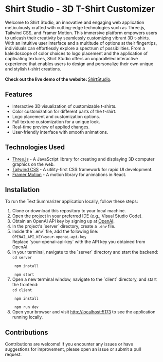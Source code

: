 <h1>Shirt Studio - 3D T-Shirt Customizer</h1>
Welcome to Shirt Studio, an innovative and engaging web application meticulously crafted with cutting-edge technologies such as Three.js, Tailwind CSS, and Framer Motion. This immersive platform empowers users to unleash their creativity by seamlessly customizing vibrant 3D t-shirts. With an intuitive user interface and a multitude of options at their fingertips, individuals can effortlessly explore a spectrum of possibilities. From a kaleidoscope of color choices to logo placement and the application of captivating textures, Shirt Studio offers an unparalleled interactive experience that enables users to design and personalize their own unique and stylish t-shirt creations.
<br> <br>
<b>Check out the live demo of the website: </b> <a href="https://shirt-studio-indranath165.vercel.app/" target="_blank">ShirtStudio</a>.
<h2>Features</h2>
<ul>
    <li>Interactive 3D visualization of customizable t-shirts.</li>
    <li>Color customization for different parts of the t-shirt.</li>
    <li>Logo placement and customization options.</li>
    <li>Full texture customization for a unique look.</li>
    <li>Real-time preview of applied changes.</li>
    <li>User-friendly interface with smooth animations.</li>
</ul>
<h2>Technologies Used</h2>
<ul>
    <li><a href="https://threejs.org/" target="_blank">Three.js</a> - A JavaScript library for creating and displaying 3D computer graphics on the web.</li>
    <li><a href="https://tailwindcss.com/" target="_blank">Tailwind CSS</a> - A utility-first CSS framework for rapid UI development.</li>
    <li><a href="https://www.framer.com/motion/" target="_blank">Framer Motion</a> - A motion library for animations in React.</li>
</ul>
<h2>Installation</h2>
To run the Text Summarizer application locally, follow these steps:
<ol>
    <li>Clone or download this repository to your local machine.</li>
    <li>Open the project in your preferred IDE (e.g., Visual Studio Code).</li>
    <li>Obtain an OpenAI API key by signing up at <a href="https://openai.com/" target="_blank">OpenAI</a>.</li>
    <li>In the project's `server` directory, create a <code>.env</code> file.</li>
    <li>Inside the `.env` file, add the following line: <br> <code>OPENAI_API_KEY=your-openai-api-key</code> <br>Replace `your-openai-api-key` with the API key you obtained from OpenAI.</li>
    <li>In your terminal, navigate to the `server` directory and start the backend: <br>
    <code>cd server <br>
 npm install <br>
 npm start</code></li>
    <li>Open a new terminal window, navigate to the `client` directory, and start the frontend: <br>
    <code>cd client <br>
 npm install <br>
 npm run dev</code></li>
    <li>Open your browser and visit <a href="http://localhost:5173" target="_blank">http://localhost:5173</a> to see the application running locally.</li>
</ol>
<h2>Contributions</h2>
Contributions are welcome! If you encounter any issues or have suggestions for improvement, please open an issue or submit a pull request.
